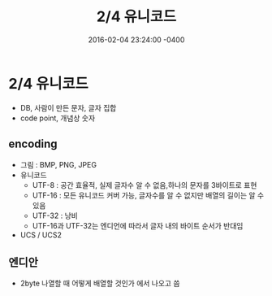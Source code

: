 ﻿---
title: "2/4 유니코드"
date: 2016-02-04 23:24:00 -0400
---
# 2/4 유니코드
 - DB, 사람이 만든 문자, 글자 집합
 - code point, 개념상 숫자

## encoding
 - 그림 : BMP, PNG, JPEG
 - 유니코드
	 - UTF-8 : 공간 효율적, 실제 글자수 알 수 없음,하나의 문자를 3바이트로 표현
	 - UTF-16 : 모든 유니코드 커버 가능, 글자수를 알 수 없지만 배열의 길이는 알 수 있음
	 - UTF-32 : 낭비
	 - UTF-16과 UTF-32는 엔디언에 따라서 글자 내의 바이트 순서가 반대임
 - UCS / UCS2
	 
## 엔디안
 - 2byte 나열할 때 어떻게 배열할 것인가 에서 나오고 씀